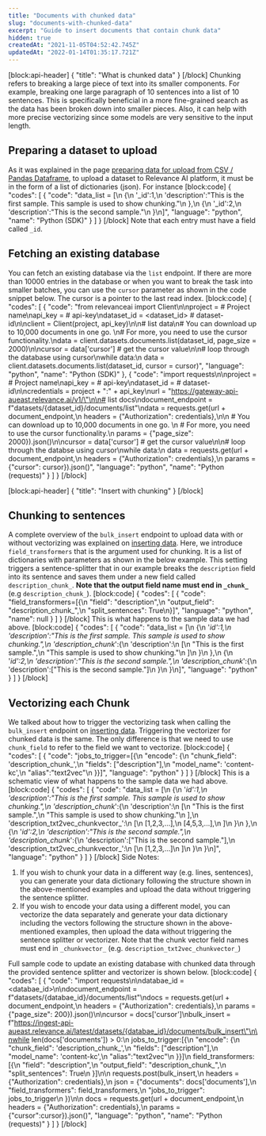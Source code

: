 ```yaml
---
title: "Documents with chunked data"
slug: "documents-with-chunked-data"
excerpt: "Guide to insert documents that contain chunk data"
hidden: true
createdAt: "2021-11-05T04:52:42.745Z"
updatedAt: "2022-01-14T01:35:17.721Z"
---
```

[block:api-header]
{
  "title": "What is chunked data"
}
[/block]
Chunking refers to breaking a large piece of text into its smaller components. For example, breaking one large paragraph of 10 sentences into a list of 10 sentences. This is specifically beneficial in a more fine-grained search as the data has been broken down into smaller pieces. Also, it can help with more precise vectorizing since some models are very sensitive to the input length.

## Preparing a dataset to upload
As it was explained in the page [preparing data for upload from CSV / Pandas Dataframe](doc:preparing-data-from-csv-pandas-df), to upload a dataset to Relevance AI platform, it must be in the form of a list of dictionaries (json). For instance
[block:code]
{
  "codes": [
    {
      "code": "data_list = [\n  {\n    '_id':1,\n    'description':\"This is the first sample. This sample is used to show chunking.\"\n  },\n  {\n    '_id':2,\n    'description':\"This is the second sample.\"\n  }\n]",
      "language": "python",
      "name": "Python (SDK)"
    }
  ]
}
[/block]
Note that each entry must have a field called `_id`.

## Fetching an existing database
You can fetch an existing database via the `list` endpoint. If there are more than 10000 entries in the database or when you want to break the task into smaller batches, you can use the `cursor` parameter as shown in the code snippet below. The cursor is a pointer to the last read index.
[block:code]
{
  "codes": [
    {
      "code": "from relevanceai import Client\n\nproject = <PROJECT-NAME>                # Project name\napi_key = <API-KEY>                     # api-key\ndataset_id = <dataset_id> # dataset-id\n\nclient = Client(project, api_key)\n\n# list data\n# You can download up to 10,000 documents in one go. \n# For more, you need to use the cursor functionality.\ndata = client.datasets.documents.list(dataset_id, page_size = 2000)\n\ncursor = data['cursor']  # get the cursor value\n\n# loop through the database using cursor\nwhile data:\n  data = client.datasets.documents.list(dataset_id, cursor = cursor)",
      "language": "python",
      "name": "Python (SDK)"
    },
    {
      "code": "import requests\n\nproject = <PROJECT-NAME>  # Project name\napi_key = <API-KEY>       # api-key\ndataset_id = <DATASET-ID> # dataset-id\n\ncredentials = project + \":\" + api_key\nurl = \"https://gateway-api-aueast.relevance.ai/v1/\"\n\n# list docs\ndocument_endpoint = f\"datasets/{dataset_id}/documents/list\"\ndata = requests.get(url + document_endpoint,\n    headers = {\"Authorization\": credentials},\n\n    # You can download up to 10,000 documents in one go. \n    # For more, you need to use the cursor functionality.\n    params = {\"page_size\": 2000}).json()\n\ncursor = data['cursor'] # get the cursor value\n\n# loop through the databse using cursor\nwhile data:\n  data = requests.get(url + document_endpoint,\n      headers = {\"Authorization\": credentials},\n      params = {\"cursor\": cursor}).json()",
      "language": "python",
      "name": "Python (requests)"
    }
  ]
}
[/block]

[block:api-header]
{
  "title": "Insert with chunking"
}
[/block]
## Chunking to sentences
A complete overview of the `bulk_insert` endpoint to upload data with or without vectorizing was explained on [inserting data](doc:inserting-data). Here, we introduce `field_transformers` that is the argument used for chunking. It is a list of dictionaries with parameters as shown in the below example. This setting triggers a sentence-splitter that in our example breaks the `description` field into its sentence and saves them under a new field called `description_chunk_`. **Note that the output field name must end in `_chunk_`** (e.g `description_chunk_`).
[block:code]
{
  "codes": [
    {
      "code": "field_transformers=[{\n  \"field\": \"description\",\n  \"output_field\": \"description_chunk_\",\n  \"split_sentences\": True\n}]",
      "language": "python",
      "name": null
    }
  ]
}
[/block]
This is what happens to the sample data we had above.
[block:code]
{
  "codes": [
    {
      "code": "data_list = [\n  {\n    '_id':1,\n    'description':\"This is the first sample. This sample is used to show chunking.\",\n    'description_chunk_':{\n      'description':\n        [\n        \"This is the first sample.\",\n        \"This sample is used to show chunking.\"\n        ]\n    }\n  },\n  {\n    '_id':2,\n    'description':\"This is the second sample.\",\n    'description_chunk_':{\n      'description':[\"This is the second sample.\"]\n    }\n  }\n]",
      "language": "python"
    }
  ]
}
[/block]
## Vectorizing each Chunk
We talked about how to trigger the vectorizing task when calling the `bulk_insert` endpoint on [inserting data](doc:inserting-data). Triggering the vectorizer for chunked data is the same. The only difference is that we need to use `chunk_field` to refer to the field we want to vectorize.
[block:code]
{
  "codes": [
    {
      "code": "jobs_to_trigger=[{\n  \"encode\": {\n    \"chunk_field\": 'description_chunk_',\n    \"fields\": [\"description\"],\n    \"model_name\": 'content-kc',\n    \"alias\":\"text2vec\"\n  }}]",
      "language": "python"    }
  ]
}
[/block]
This is a schematic view of what happens to the sample data we had above.
[block:code]
{
  "codes": [
    {
      "code": "data_list = [\n  {\n    '_id':1,\n    'description':\"This is the first sample. This sample is used to show chunking.\",\n    'description_chunk_':{\n      'description':\n        [\n        \"This is the first sample.\",\n        \"This sample is used to show chunking.\"\n        ],\n      'description_txt2vec_chunkvector_':\n      [\n        [1,2,3,...],\n        [4,5,3,...],\n      ]\n    }\n  },\n  {\n    '_id':2,\n    'description':\"This is the second sample.\",\n    'description_chunk_':{\n      'description':[\"This is the second sample.\"],\n    'description_txt2vec_chunkvector_':\n      [\n        [1,2,3,...]\n      ]\n    }\n  }\n]",
      "language": "python"
    }
  ]
}
[/block]
Side Notes:
1. If you wish to chunk your data in a different way (e.g. lines, sentences), you can generate your data dictionary following the structure shown in the above-mentioned examples and upload the data without triggering the sentence splitter.
2. If you wish to encode your data using a different model, you can vectorize the data separately and generate your data dictionary including the vectors following the structure shown in the above-mentioned examples, then upload the data without triggering the sentence splitter or vectorizer. Note that the chunk vector field names must end in `_chunkvector_` (e.g. `description_txt2vec_chunkvector_`)

Full sample code to update an existing database with chunked data through the provided sentence splitter and vectorizer is shown below.
[block:code]
{
  "codes": [
    {
      "code": "import requests\n\ndatabae_id = <databae_id>\n\ndocument_endpoint = f\"datasets/{databae_id}/documents/list\"\ndocs = requests.get(url + document_endpoint,\n    headers = {\"Authorization\": credentials},\n    params = {\"page_size\": 200}).json()\n\ncursor = docs['cursor']\nbulk_insert = f\"https://ingest-api-aueast.relevance.ai/latest/datasets/{databae_id}/documents/bulk_insert\"\n\nwhile len(docs['documents']) > 0:\n    jobs_to_trigger:[{\n        \"encode\": {\n          \"chunk_field\": 'description_chunk_',\n          \"fields\": [\"description\"],\n          \"model_name\": 'content-kc',\n          \"alias\":\"text2vec\"\n        }}]\n    field_transformers:[{\n        \"field\": \"description\",\n        \"output_field\": \"description_chunk_\",\n        \"split_sentences\": True\n      }]\n\n    requests.post(bulk_insert,\n        headers = {\"Authorization\": credentials},\n        json = {\"documents\": docs['documents'],\n                \"field_transformers\": field_transformers,\n                \"jobs_to_trigger\": jobs_to_trigger\n                })\n\n    docs = requests.get(url + document_endpoint,\n        headers = {\"Authorization\": credentials},\n        params = {\"cursor\":cursor}).json()",
      "language": "python",
      "name": "Python (requests)"
    }
  ]
}
[/block]


